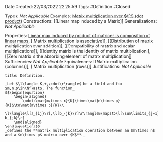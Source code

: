 <br />
<br />

Date Created: 22/03/2022 22:25:59
Tags: #Definition #Closed 

Types: _Not Applicable_
Examples: [Matrix multiplication over $\R$ (dot product)](Matrix%20multiplication%20over%20R%20(dot%20product).md)
Constructions: [[Linear map Induced by a Matrix]]
Generalizations: _Not Applicable_

Properties: [Linear map induced by product of matrices is composition of linear maps](Linear%20map%20induced%20by%20product%20of%20matrices%20is%20composition%20of%20linear%20maps.md), [[Matrix multiplication is associative]], [[Distribution of matrix multiplication over addition]], [[Compatibility of matrix and scalar multiplications]], [[Identity matrix is the identity of matrix multiplication]], [[Zero matrix is the absorbing element of matrix multiplication]]
Sufficiencies: _Not Applicable_
Equivalences: [[Matrix multiplication (columns)]], [[Matrix multiplication (rows)]]
Justifications: _Not Applicable_

``` ad-Definition
title: Definition.

_Let $\l\langle K,+,\cdot\r\rangle$ be a field and fix $m,n,p\in\N^\ast$. The function_
$$\begin{equation}
    \begin{aligned}
        \odot:\mat{m\times n}{K}\times\mat{n\times p}{K}&\to\mat{m\times p}{K}\\
        \l\langle\l[a_{ij}\r],\l[b_{jk}\r]\r\rangle&\mapsto\l[\sum\limits_{j=1}^na_{ij}\cdot b_{jk}\r]
    \end{aligned}
\end{equation}$$
_defines the **matrix multiplication operation between an $m\times n$ and a $n\times p$ matrix over $K$**._

```
